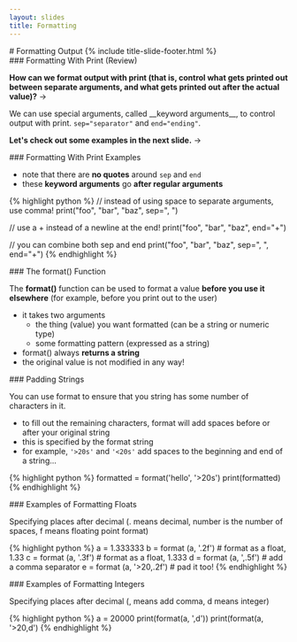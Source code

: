```yaml
---
layout: slides
title: Formatting
---
```


<section markdown="block" class="title-slide">
# Formatting Output
{% include title-slide-footer.html %}
</section>


<section markdown="block">
### Formatting With Print (Review) 

__How can we format output with print (that is, control what gets printed out between separate arguments, and what gets printed out after the actual value)?__ &rarr;

<div class="incremental" markdown="block">
We can use special arguments, called __keyword arguments__, to control output with print. <code>sep="separator"</code> and <code>end="ending"</code>. 
</div>

__Let's check out some examples in the next slide.__ &rarr;
</section>

<section markdown="block">
### Formatting With Print Examples

* note that there are __no quotes__ around <code>sep</code> and <code>end</code>
* these __keyword arguments__ go __after regular arguments__

{% highlight python %}
// instead of using space to separate arguments, use comma!
print("foo", "bar", "baz", sep=", ")

// use a + instead of a newline at the end!
print("foo", "bar", "baz", end="+")

// you can combine both sep and end
print("foo", "bar", "baz", sep=", ", end="+")
{% endhighlight %}
</section>


<section markdown="block">
### The format() Function

The __format()__ function can be used to format a value __before you use it elsewhere__ (for example, before you print out to the user)

* it takes two arguments 
	* the thing (value) you want formatted (can be a string or numeric type)
	* some formatting pattern (expressed as a string)
* format() always __returns a string__ 
* the original value is not modified in any way!
</section>

<section markdown="block">
### Padding Strings

You can use format to ensure that you string has some number of characters in it. 

* to fill out the remaining characters, format will add spaces before or after your original string
* this is specified by the format string
* for example, <code>'>20s'</code> and  <code>'<20s'</code> add spaces to the beginning and end of a string...

{% highlight python %}
formatted = format('hello', '>20s')
print(formatted)
{% endhighlight %}

</section>

<section markdown="block">
###  Examples of Formatting Floats

Specifying places after decimal (. means decimal, number is the number of spaces, f means floating point format)

{% highlight python %}
a = 1.333333
b = format (a, '.2f') # format as a float, 1.33
c = format (a, '.3f') # format as a float, 1.333
d = format (a, ',.5f') # add a comma separator
e = format (a, '>20,.2f') # pad it too!
{% endhighlight %}

</section>

<section markdown="block">
###  Examples of Formatting Integers

Specifying places after decimal (, means add comma, d means integer)

{% highlight python %}
a = 20000
print(format(a, ',d'))
print(format(a, '>20,d')
{% endhighlight %}
</section>
